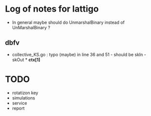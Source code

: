 # Log of notes for lattigo
- In general maybe should do UnmarshalBinary instead of UnMarshalBinary ? 
## dbfv 
- collective_KS.go : typo (maybe) in line 36 and 51 - should be skIn - skOut * **ctx[1]**



# TODO 
- rotatizon key 
- simulations 
- service 
- report 
